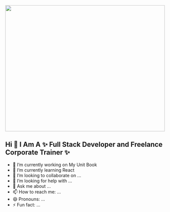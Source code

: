 <img src="https://punitkatiyar.github.io/image/developer-banner.jpg" width="100%" height="400px">

## Hi  👋  I Am A ✨ Full Stack Developer and Freelance Corporate Trainer  ✨

- 🔭 I’m currently working on My Unit Book
- 🌱 I’m currently learning React
- 👯 I’m looking to collaborate on ...
- 🤔 I’m looking for help with ...
- 💬 Ask me about ...
- 📫 How to reach me: ...
- 😄 Pronouns: ...
- ⚡ Fun fact: ...

